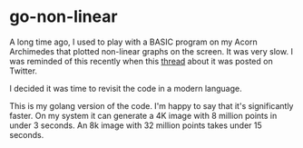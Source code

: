 # go-non-linear

A long time ago, I used to play with a BASIC program on my Acorn Archimedes that plotted non-linear graphs on the screen. It was very slow. I was reminded of this recently when this [thread](https://twitter.com/PaulBecherer/status/1336772062149533698) about it was posted on Twitter.

I decided it was time to revisit the code in a modern language.

This is my golang version of the code. I'm happy to say that it's significantly faster. On my system it can generate a 4K image with 8 million points in under 3 seconds. An 8k image with 32 million points takes under 15 seconds.